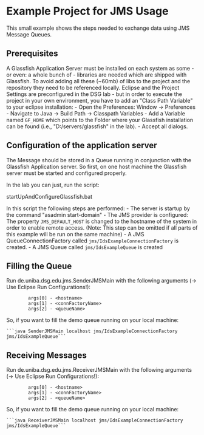 Example Project for JMS Usage
=================================
This small example shows the steps needed to exchange data using JMS Message Queues.


Prerequisites
-------------
A Glassfish Application Server must be installed on each system as some - or even: a 
whole bunch of - libraries are needed which are shipped with Glassfish.
To avoid adding all these (~60mb) of libs to the project and the repository they 
need to be referenced locally.
Eclipse and the Project Settings are preconfigured in the DSG lab - but in order to 
execute the project in your own environment, you have to add an "Class Path Variable"
to your eclipse installation:
	- Open the Preferences: Window -> Preferences
	- Navigate to Java -> Build Path -> Classpath Variables
	- Add a Variable named ```GF_HOME``` which points to the Folder where your Glassfish
	  installation can be found (i.e., "D:/servers/glassfish" in the lab).
	- Accept all dialogs.

Configuration of the application server
-----------------------------------------
The Message should be stored in a Queue running in conjunction with the Glassfish Application server.
So first, on one host machine the Glassfish server must be started and configured properly.

In the lab you can just, run the script:

startUpAndConfigureGlassfish.bat

In this script the following steps are performed:
	- The server is startup by the command "asadmin start-domain"
	- The JMS provider is configured: The property ```JMS_DEFAULT_HOST``` is changed to 
	  the hostname of the system in order to enable remote access. (Note: This step
	  can be omitted if all parts of this example will be run on the same machine)
	- A JMS QueueConnectionFactory called ```jms/IdsExampleConnectionFactory``` is created.
	- A JMS Queue called ```jms/IdsExampleQueue``` is created

Filling the Queue
-----------------
Run de.uniba.dsg.edu.jms.SenderJMSMain with the following arguments (-> Use Eclipse 
Run Configurations!):
```
		args[0] - <hostname>
		args[1] - <connFactoryName>
		args[2] - <queueName>
```
So, if you want to fill the demo queue running on your local machine:

	```java SenderJMSMain localhost jms/IdsExampleConnectionFactory jms/IdsExampleQueue```

Receiving Messages
-------------------
Run de.uniba.dsg.edu.jms.ReceiverJMSMain with the following arguments (-> Use Eclipse 
Run Configurations!):
```
		args[0] - <hostname>
		args[1] - <connFactoryName>
		args[2] - <queueName>
```
So, if you want to fill the demo queue running on your local machine:

	```java ReceiverJMSMain localhost jms/IdsExampleConnectionFactory jms/IdsExampleQueue```

